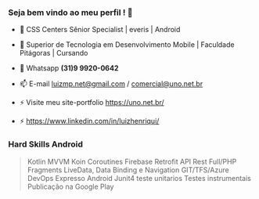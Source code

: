 ### Seja bem vindo ao meu perfil ! 👋


- 🔭 CSS Centers Sênior Specialist | everis | Android

- 👯 Superior de Tecnologia em Desenvolvimento Mobile | Faculdade Pitágoras | Cursando

- 💬 Whatsapp **(31)9 9920-0642**

- 📫 E-mail luizmp.net@gmail.com / comercial@uno.net.br

- ⚡ Visite meu site-portfolio https://uno.net.br/

- ⚡ https://www.linkedin.com/in/luizhenriqui/

  

### Hard Skills Android

> Kotlin 
> MVVM
> Koin
> Coroutines
> Firebase
> Retrofit
> API Rest Full/PHP
> Fragments
> LiveData, Data Binding e Navigation
> GIT/TFS/Azure DevOps
> Expresso Android
> Junit4 teste unitarios
> Testes instrumentais 
> Publicação na Google Play



